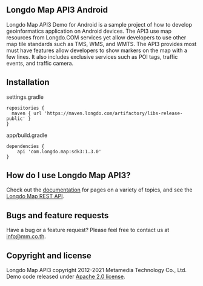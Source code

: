 Longdo Map API3 Android
--------

Longdo Map API3 Demo for Android is a sample project of how to develop geoinformatics application on Android devices. The API3 use map resources from Longdo.COM services yet allow developers to use other map tile standards such as TMS, WMS, and WMTS. The API3 provides most must have features allow developers to show markers on the map with a few lines. It also includes exclusive services such as POI tags, traffic events, and traffic camera.

Installation
--------
settings.gradle
```
repositories {
  maven { url 'https://maven.longdo.com/artifactory/libs-release-public' }
}
```

app/build.gradle
```
dependencies {
    api 'com.longdo.map:sdk3:1.3.0'
}
```

How do I use Longdo Map API3?
-------------------
Check out the [documentation][1] for pages on a variety of topics, and see the [Longdo Map REST API][2].

Bugs and feature requests
--------
Have a bug or a feature request? Please feel free to contact us at [info@mm.co.th](info@mm.co.th).

Copyright and license
--------
Longdo Map API3 copyright 2012-2021 Metamedia Technology Co., Ltd. Demo code released under [Apache 2.0 license](https://github.com/MetamediaTechnology/longdo-map-demo-ios/blob/master/LICENSE).

[1]: https://map.longdo.com/docs3/
[2]: http://api.longdo.com/map/doc/rest.php
